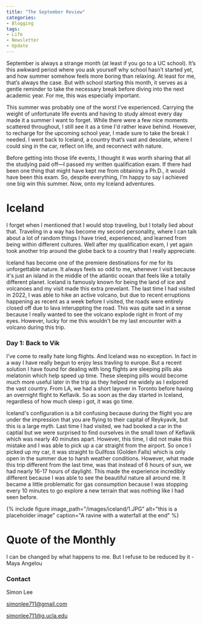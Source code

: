 ```yaml
---
title: "The September Review"
categories:
- Blogging
tags:
- Life
- Newsletter
- Update
---
```


September is always a strange month (at least if you go to a UC school). It’s this awkward period where you ask yourself why school hasn’t started yet, and how summer somehow feels more boring than relaxing. At least for me, that’s always the case. But with school starting this month, it serves as a gentle reminder to take the necessary break before diving into the next academic year. For me, this was especially important.

This summer was probably one of the worst I’ve experienced. Carrying the weight of unfortunate life events and having to study almost every day made it a summer I want to forget. While there were a few nice moments scattered throughout, I still see it as a time I'd rather leave behind. However, to recharge for the upcoming school year, I made sure to take the break I needed. I went back to Iceland, a country that’s vast and desolate, where I could sing in the car, reflect on life, and reconnect with nature.

Before getting into those life events, I thought it was worth sharing that all the studying paid off—I passed my written qualification exam. If there had been one thing that might have kept me from obtaining a Ph.D., it would have been this exam. So, despite everything, I’m happy to say I achieved one big win this summer. Now, onto my Iceland adventures.

# Iceland

I forget when I mentioned that I would stop traveling, but I totally lied about that. Traveling in a way has become my second personality, where I can talk about a lot of random things I have tried, experienced, and learned from being within different cultures. Well after my qualification exam, I yet again took another trip around the globe back to a country that I really appreciate. 

Iceland has become one of the premiere destinations for me for its unforgettable nature. It always feels so odd to me, whenever I visit because it's just an island in the middle of the atlantic ocean that feels like a totally different planet. Iceland is famously known for being the land of ice and volcanoes and my visit made this extra prevelant. The last time I had visited in 2022, I was able to hike an active volcano, but due to recent erruptions happening as recent as a week before I visited, the roads were entirely closed off due to lava interuppting the road. This was quite sad in a sense because I really wanted to see the volcano explode right in front of my eyes. However, lucky for me this wouldn't be my last encounter with a volcano during this trip.

### Day 1: Back to Vik

I've come to really hate long flights. And Iceland was no exception. In fact in a way I have really begun to enjoy less travling to europe. But a recent solution I have found for dealing with long flights are sleeping pills aka melatonin which help speed up time. These sleeping pills would become much more useful later in the trip as they helped me widely as I exlpored the vast country. From LA, we had a short layover in Toronto before having an overnight flight to Keflavik. So as soon as the day started in Iceland, regardless of how much sleep i got, it was go time. 

Iceland's configuration is a bit confusing because during the flight you are under the impression that you are flying to their capital of Reykyavik, but this is a large myth. Last time I had visited, we had booked a car in the captial but we were surprised to find ourselves in the small town of Keflavik which was nearly 40 minutes apart. However, this time, I did not make this mistake and I was able to pick up a car straight from the airport. So once I picked up my car, it was straight to Gullfoss (Golden Falls) which is only open in the summer due to harsh weather conditions. However, what made this trip different from the last time, was that instead of 6 hours of sun, we had nearly 16-17 hours of daylight. This made the experience incredibly different because I was able to see the beautiful nature all around me. It became a little problematic for gas consumption because I was stopping every 10 minutes to go explore a new terrain that was nothing like I had seen before.

{% include figure image_path="/images/iceland/1.JPG" alt="this is a placeholder image" caption="A ravine with a waterfall at the end" %}



# Quote of the Monthly 

I can be changed by what happens to me. But I refuse to be reduced by it - Maya Angelou

### Contact

Simon Lee

simonlee711@gmail.com

simonlee711@g.ucla.edu